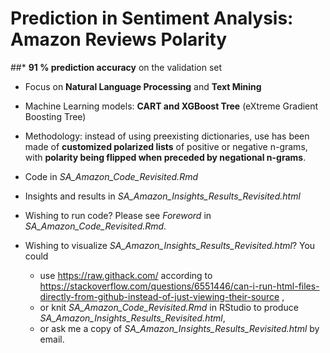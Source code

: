 # Prediction in Sentiment Analysis: Amazon Reviews Polarity

##* **91 % prediction accuracy** on the validation set

* Focus on **Natural Language Processing** and **Text Mining**

* Machine Learning models: **CART and XGBoost Tree** (eXtreme Gradient Boosting Tree)

* Methodology: instead of using preexisting dictionaries, use has been made of **customized polarized lists** of positive or negative n-grams, with **polarity being flipped when preceded by negational n-grams**.

* Code in *SA_Amazon_Code_Revisited.Rmd* 

* Insights and results in *SA_Amazon_Insights_Results_Revisited.html*

* Wishing to run code? Please see *Foreword* in *SA_Amazon_Code_Revisited.Rmd*.

* Wishing to visualize *SA_Amazon_Insights_Results_Revisited.html*? You could
    * use https://raw.githack.com/ according to https://stackoverflow.com/questions/6551446/can-i-run-html-files-directly-from-github-instead-of-just-viewing-their-source ,
    * or knit *SA_Amazon_Code_Revisited.Rmd* in RStudio to produce *SA_Amazon_Insights_Results_Revisited.html*,
    * or ask me a copy of *SA_Amazon_Insights_Results_Revisited.html* by email. 
